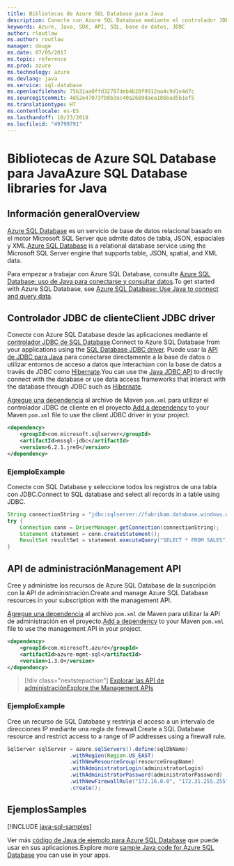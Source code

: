 ```yaml
---
title: Bibliotecas de Azure SQL Database para Java
description: Conecte con Azure SQL Database mediante el controlador JDBC o administre las instancias de Azure SQL Database con la API de administración.
keywords: Azure, Java, SDK, API, SQL, base de datos, JDBC
author: rloutlaw
ms.author: routlaw
manager: douge
ms.date: 07/05/2017
ms.topic: reference
ms.prod: azure
ms.technology: azure
ms.devlang: java
ms.service: sql-database
ms.openlocfilehash: 75b31aa0ffd32707deb4b28f9912aa4c9d1e4d7c
ms.sourcegitcommit: 4d52e47073fb0b3ac40a2689daea186bad5b1ef5
ms.translationtype: HT
ms.contentlocale: es-ES
ms.lasthandoff: 10/23/2018
ms.locfileid: "49799791"
---
```

# <a name="azure-sql-database-libraries-for-java"></a><span data-ttu-id="687ff-104">Bibliotecas de Azure SQL Database para Java</span><span class="sxs-lookup"><span data-stu-id="687ff-104">Azure SQL Database libraries for Java</span></span>

## <a name="overview"></a><span data-ttu-id="687ff-105">Información general</span><span class="sxs-lookup"><span data-stu-id="687ff-105">Overview</span></span>

<span data-ttu-id="687ff-106">[Azure SQL Database](/azure/sql-database/sql-database-technical-overview) es un servicio de base de datos relacional basado en el motor Microsoft SQL Server que admite datos de tabla, JSON, espaciales y XML.</span><span class="sxs-lookup"><span data-stu-id="687ff-106">[Azure SQL Database](/azure/sql-database/sql-database-technical-overview) is a relational database service using the Microsoft SQL Server engine that supports table, JSON, spatial, and XML data.</span></span> 

<span data-ttu-id="687ff-107">Para empezar a trabajar con Azure SQL Database, consulte [Azure SQL Database: uso de Java para conectarse y consultar datos](/azure/sql-database/sql-database-connect-query-java).</span><span class="sxs-lookup"><span data-stu-id="687ff-107">To get started with Azure SQL Database, see [Azure SQL Database: Use Java to connect and query data](/azure/sql-database/sql-database-connect-query-java).</span></span>

## <a name="client-jdbc-driver"></a><span data-ttu-id="687ff-108">Controlador JDBC de cliente</span><span class="sxs-lookup"><span data-stu-id="687ff-108">Client JDBC driver</span></span>

<span data-ttu-id="687ff-109">Conecte con Azure SQL Database desde las aplicaciones mediante el [controlador JDBC de SQL Database](/sql/connect/jdbc/microsoft-jdbc-driver-for-sql-server).</span><span class="sxs-lookup"><span data-stu-id="687ff-109">Connect to Azure SQL Database from your applications using the [SQL Database JDBC driver](/sql/connect/jdbc/microsoft-jdbc-driver-for-sql-server).</span></span> <span data-ttu-id="687ff-110">Puede usar la [API de JDBC para Java](https://docs.oracle.com/javase/8/docs/technotes/guides/jdbc/) para conectarse directamente a la base de datos o utilizar entornos de acceso a datos que interactúan con la base de datos a través de JDBC como [Hibernate](http://hibernate.org/).</span><span class="sxs-lookup"><span data-stu-id="687ff-110">You can use the [Java JDBC API](https://docs.oracle.com/javase/8/docs/technotes/guides/jdbc/) to directly connect with the database or use data access frameworks that interact with the database through JDBC such as [Hibernate](http://hibernate.org/).</span></span>

<span data-ttu-id="687ff-111">[Agregue una dependencia](https://maven.apache.org/guides/getting-started/index.html#How_do_I_use_external_dependencies) al archivo de Maven `pom.xml` para utilizar el controlador JDBC de cliente en el proyecto.</span><span class="sxs-lookup"><span data-stu-id="687ff-111">[Add a dependency](https://maven.apache.org/guides/getting-started/index.html#How_do_I_use_external_dependencies) to your Maven `pom.xml` file to use the client JDBC driver in your project.</span></span>


```XML
<dependency>
    <groupId>com.microsoft.sqlserver</groupId>
    <artifactId>mssql-jdbc</artifactId>
    <version>6.2.1.jre8</version>
</dependency>
```   

### <a name="example"></a><span data-ttu-id="687ff-112">Ejemplo</span><span class="sxs-lookup"><span data-stu-id="687ff-112">Example</span></span>

<span data-ttu-id="687ff-113">Conecte con SQL Database y seleccione todos los registros de una tabla con JDBC.</span><span class="sxs-lookup"><span data-stu-id="687ff-113">Connect to SQL database and select all records in a table using JDBC.</span></span>

```java
String connectionString = "jdbc:sqlserver://fabrikam.database.windows.net:1433;database=fiber;user=raisa;password=testpass;encrypt=true;hostNameInCertificate=*.database.windows.net;loginTimeout=30;";
try {
    Connection conn = DriverManager.getConnection(connectionString);
    Statement statement = conn.createStatement();
    ResultSet resultSet = statement.executeQuery("SELECT * FROM SALES");
}  
```

## <a name="management-api"></a><span data-ttu-id="687ff-114">API de administración</span><span class="sxs-lookup"><span data-stu-id="687ff-114">Management API</span></span>

<span data-ttu-id="687ff-115">Cree y administre los recursos de Azure SQL Database de la suscripción con la API de administración.</span><span class="sxs-lookup"><span data-stu-id="687ff-115">Create and manage Azure SQL Database resources in your subscription with the management API.</span></span>   

<span data-ttu-id="687ff-116">[Agregue una dependencia](https://maven.apache.org/guides/getting-started/index.html#How_do_I_use_external_dependencies) al archivo `pom.xml` de Maven para utilizar la API de administración en el proyecto.</span><span class="sxs-lookup"><span data-stu-id="687ff-116">[Add a dependency](https://maven.apache.org/guides/getting-started/index.html#How_do_I_use_external_dependencies) to your Maven `pom.xml` file to use the management API in your project.</span></span>


```XML
<dependency>
    <groupId>com.microsoft.azure</groupId>
    <artifactId>azure-mgmt-sql</artifactId>
    <version>1.3.0</version>
</dependency>
```

> [!div class="nextstepaction"]
> [<span data-ttu-id="687ff-117">Explorar las API de administración</span><span class="sxs-lookup"><span data-stu-id="687ff-117">Explore the Management APIs</span></span>](/java/api/overview/azure/sql/management)

### <a name="example"></a><span data-ttu-id="687ff-118">Ejemplo</span><span class="sxs-lookup"><span data-stu-id="687ff-118">Example</span></span>

<span data-ttu-id="687ff-119">Cree un recurso de SQL Database y restrinja el acceso a un intervalo de direcciones IP mediante una regla de firewall.</span><span class="sxs-lookup"><span data-stu-id="687ff-119">Create a SQL Database resource and restrict access to a range of IP addresses using a firewall rule.</span></span>

```java
SqlServer sqlServer = azure.sqlServers().define(sqlDbName)
                    .withRegion(Region.US_EAST)
                    .withNewResourceGroup(resourceGroupName)
                    .withAdministratorLogin(administratorLogin)
                    .withAdministratorPassword(administratorPassword)
                    .withNewFirewallRule("172.16.0.0", "172.31.255.255")
                    .create();
```

## <a name="samples"></a><span data-ttu-id="687ff-120">Ejemplos</span><span class="sxs-lookup"><span data-stu-id="687ff-120">Samples</span></span>

[!INCLUDE [java-sql-samples](../docs-ref-conceptual/includes/sql.md)]

<span data-ttu-id="687ff-121">Ver más [código de Java de ejemplo para Azure SQL Database](https://azure.microsoft.com/resources/samples/?platform=java&term=SQL) que puede usar en sus aplicaciones.</span><span class="sxs-lookup"><span data-stu-id="687ff-121">Explore more [sample Java code for Azure SQL Database](https://azure.microsoft.com/resources/samples/?platform=java&term=SQL) you can use in your apps.</span></span>